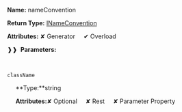 **Name:** nameConvention

**Return Type:** [INameConvention](https://gitbook-18.gitbook.io/au//plugin-conventions/options/interfaces/inameconvention)

**Attributes:** ✘ Generator&nbsp;&nbsp;&nbsp;&nbsp;&nbsp;✔ Overload

❱❱&nbsp;&nbsp;**Parameters:**

&nbsp;&nbsp;&nbsp;&nbsp;&nbsp;
```
className
```

&nbsp;&nbsp;&nbsp;&nbsp;&nbsp;**Type:**string

&nbsp;&nbsp;&nbsp;&nbsp;&nbsp;**Attributes:**✘ Optional&nbsp;&nbsp;&nbsp;&nbsp;&nbsp;✘ Rest&nbsp;&nbsp;&nbsp;&nbsp;&nbsp;✘ Parameter Property

